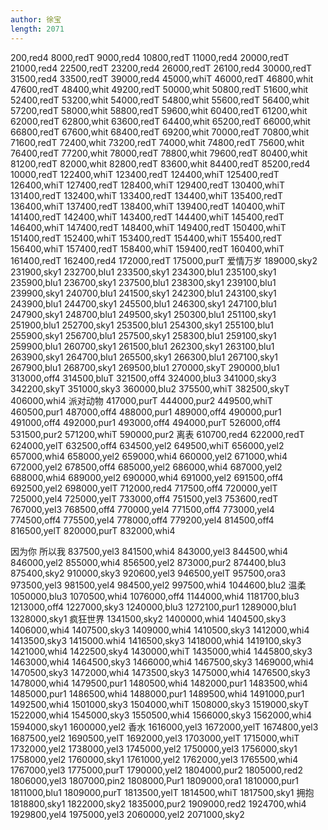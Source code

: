 ```yaml
---
author: 徐宝
length: 2071
---
```

200,red4
8000,redT
9000,red4
10800,redT
11000,red4
20000,redT
21000,red4
22500,redT
23200,red4
26000,redT
26100,red4
30000,redT
31500,red4
33500,redT
39000,red4
45000,whiT
46000,redT
46800,whit
47600,redT
48400,whit
49200,redT
50000,whit
50800,redT
51600,whit
52400,redT
53200,whit
54000,redT
54800,whit
55600,redT
56400,whit
57200,redT
58000,whit
58800,redT
59600,whit
60400,redT
61200,whit
62000,redT
62800,whit
63600,redT
64400,whit
65200,redT
66000,whit
66800,redT
67600,whit
68400,redT
69200,whit
70000,redT
70800,whit
71600,redT
72400,whit
73200,redT
74000,whit
74800,redT
75600,whit
76400,redT
77200,whit
78000,redT
78800,whit
79600,redT
80400,whit
81200,redT
82000,whit
82800,redT
83600,whit
84400,redT
85200,red4
10000,redT
122400,whiT
123400,redT
124400,whiT
125400,redT
126400,whiT
127400,redT
128400,whiT
129400,redT
130400,whiT
131400,redT
132400,whiT
133400,redT
134400,whiT
135400,redT
136400,whiT
137400,redT
138400,whiT
139400,redT
140400,whiT
141400,redT
142400,whiT
143400,redT
144400,whiT
145400,redT
146400,whiT
147400,redT
148400,whiT
149400,redT
150400,whiT
151400,redT
152400,whiT
153400,redT
154400,whiT
155400,redT
156400,whiT
157400,redT
158400,whiT
159400,redT
160400,whiT
161400,redT
162400,red4
172000,redT
175000,purT
爱情万岁
189000,sky2
231900,sky1
232700,blu1
233500,sky1
234300,blu1
235100,sky1
235900,blu1
236700,sky1
237500,blu1
238300,sky1
239100,blu1
239900,sky1
240700,blu1
241500,sky1
242300,blu1
243100,sky1
243900,blu1
244700,sky1
245500,blu1
246300,sky1
247100,blu1
247900,sky1
248700,blu1
249500,sky1
250300,blu1
251100,sky1
251900,blu1
252700,sky1
253500,blu1
254300,sky1
255100,blu1
255900,sky1
256700,blu1
257500,sky1
258300,blu1
259100,sky1
259900,blu1
260700,sky1
261500,blu1
262300,sky1
263100,blu1
263900,sky1
264700,blu1
265500,sky1
266300,blu1
267100,sky1
267900,blu1
268700,sky1
269500,blu1
270000,skyT
290000,blu1
313000,off4
314500,bluT
321500,off4
324000,blu3
341000,sky3
342200,skyT
351000,sky3
360000,blu2
375500,whiT
382500,skyT
406000,whi4
派对动物
417000,purT
444000,pur2
449500,whiT
460500,pur1
487000,off4
488000,pur1
489000,off4
490000,pur1
491000,off4
492000,pur1
493000,off4
494000,purT
526000,off4
531500,pur2
571200,whiT
590000,pur2
离表
610700,red4
622000,redT
624000,yelT
632500,off4
634500,yel2
649500,whiT
656000,yel2
657000,whi4
658000,yel2
659000,whi4
660000,yel2
671000,whi4
672000,yel2
678500,off4
685000,yel2
686000,whi4
687000,yel2
688000,whi4
689000,yel2
690000,whi4
691000,yel2
691500,off4
692500,yel2
698000,yelT
712000,red4
717500,off4
720000,yelT
725000,yel4
725000,yelT
733000,off4
751500,yel3
753600,redT
767000,yel3
768500,off4
770000,yel4
771500,off4
773000,yel4
774500,off4
775500,yel4
778000,off4
779200,yel4
814500,off4
816500,yelT
820000,purT
832000,whi4

因为你 所以我
837500,yel3
841500,whi4
843000,yel3
844500,whi4
846000,yel2
855000,whi4
856500,yel2
873000,pur2
874400,blu3
875400,sky2
910000,sky3
920600,yel3
946500,yelT
957500,ora3
973500,yel3
981500,yel4
984500,yel2
997500,whi4
1044600,blu2
温柔
1050000,blu3
1070500,whi4
1076000,off4
1144000,whi4
1181700,blu3
1213000,off4
1227000,sky3
1240000,blu3
1272100,pur1
1289000,blu1
1328000,sky1
疯狂世界
1341500,sky2
1400000,whi4
1404500,sky3
1406000,whi4
1407500,sky3
1409000,whi4
1410500,sky3
1412000,whi4
1413500,sky3
1415000.whi4
1416500,sky3
1418000,whi4
1419100,sky3
1421000,whi4
1422500,sky4
1430000,whiT
1435000,whi4
1445800,sky3
1463000,whi4
1464500,sky3
1466000,whi4
1467500,sky3
1469000,whi4
1470500,sky3
1472000,whi4
1473500,sky3
1475000,whi4
1476500,sky3
1478000,whi4
1479500,pur1
1480500,whi4
1482000,pur1
1483500,whi4
1485000,pur1
1486500,whi4
1488000,pur1
1489500,whi4
1491000,pur1
1492500,whi4
1501000,sky3
1504000,whiT
1508000,sky3
1519000,skyT
1522000,whi4
1545000,sky3
1550500,whi4
1566000,sky3
1562000,whi4
1594000,sky1
1600000,yel2
香水
1616000,yel3
1672000,yelT
1674800,yel3
1687500,yel2
1690500,yelT
1692000,yel3
1703000,yelT
1715000,whiT
1732000,yel2
1738000,yel3
1745000,yel2
1750000,yel3
1756000,sky1
1758000,yel2
1760000,sky1
1761000,yel2
1762000,yel3
1765500,whi4
1767000,yel3
1775000,purT
1790000,yel2
1804000,pur2
1805000,red2
1806000,yel3
1807000,pin2
1808000,Pur1
1809000,ora1
1810000,pur1
1811000,blu1
1809000,purT
1813500,yelT
1814500,whiT
1817500,sky1
拥抱
1818800,sky1
1822000,sky2
1835000,pur2
1909000,red2
1924700,whi4
1929800,yel4
1975000,yel3
2060000,yel2
2071000,sky2